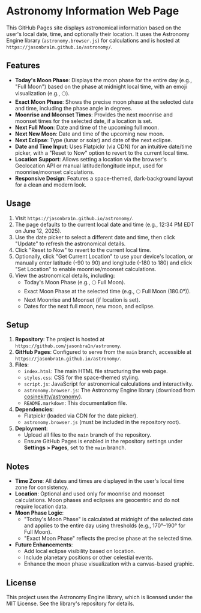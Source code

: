 # Astronomy Information Web Page

This GitHub Pages site displays astronomical information based on the user's local date, time, and optionally their location. It uses the Astronomy Engine library (`astronomy.browser.js`) for calculations and is hosted at `https://jasonbra1n.github.io/astronomy/`.

## Features
- **Today's Moon Phase**: Displays the moon phase for the entire day (e.g., "Full Moon") based on the phase at midnight local time, with an emoji visualization (e.g., 🌕).
- **Exact Moon Phase**: Shows the precise moon phase at the selected date and time, including the phase angle in degrees.
- **Moonrise and Moonset Times**: Provides the next moonrise and moonset times for the selected date, if a location is set.
- **Next Full Moon**: Date and time of the upcoming full moon.
- **Next New Moon**: Date and time of the upcoming new moon.
- **Next Eclipse**: Type (lunar or solar) and date of the next eclipse.
- **Date and Time Input**: Uses Flatpickr (via CDN) for an intuitive date/time picker, with a "Reset to Now" option to revert to the current local time.
- **Location Support**: Allows setting a location via the browser's Geolocation API or manual latitude/longitude input, used for moonrise/moonset calculations.
- **Responsive Design**: Features a space-themed, dark-background layout for a clean and modern look.

## Usage
1. Visit `https://jasonbra1n.github.io/astronomy/`.
2. The page defaults to the current local date and time (e.g., 12:34 PM EDT on June 12, 2025).
3. Use the date picker to select a different date and time, then click "Update" to refresh the astronomical details.
4. Click "Reset to Now" to revert to the current local time.
5. Optionally, click "Get Current Location" to use your device's location, or manually enter latitude (-90 to 90) and longitude (-180 to 180) and click "Set Location" to enable moonrise/moonset calculations.
6. View the astronomical details, including:
   - Today's Moon Phase (e.g., 🌕 Full Moon).
   - Exact Moon Phase at the selected time (e.g., 🌕 Full Moon (180.0°)).
   - Next Moonrise and Moonset (if location is set).
   - Dates for the next full moon, new moon, and eclipse.

## Setup
1. **Repository**: The project is hosted at `https://github.com/jasonbra1n/astronomy`.
2. **GitHub Pages**: Configured to serve from the `main` branch, accessible at `https://jasonbra1n.github.io/astronomy/`.
3. **Files**:
   - `index.html`: The main HTML file structuring the web page.
   - `styles.css`: CSS for the space-themed styling.
   - `script.js`: JavaScript for astronomical calculations and interactivity.
   - `astronomy.browser.js`: The Astronomy Engine library (download from [cosinekitty/astronomy](https://github.com/cosinekitty/astronomy)).
   - `README.markdown`: This documentation file.
4. **Dependencies**:
   - Flatpickr (loaded via CDN for the date picker).
   - `astronomy.browser.js` (must be included in the repository root).
5. **Deployment**:
   - Upload all files to the `main` branch of the repository.
   - Ensure GitHub Pages is enabled in the repository settings under **Settings > Pages**, set to the `main` branch.

## Notes
- **Time Zone**: All dates and times are displayed in the user's local time zone for consistency.
- **Location**: Optional and used only for moonrise and moonset calculations. Moon phases and eclipses are geocentric and do not require location data.
- **Moon Phase Logic**:
  - "Today's Moon Phase" is calculated at midnight of the selected date and applies to the entire day using thresholds (e.g., 170°–190° for Full Moon).
  - "Exact Moon Phase" reflects the precise phase at the selected time.
- **Future Enhancements**:
  - Add local eclipse visibility based on location.
  - Include planetary positions or other celestial events.
  - Enhance the moon phase visualization with a canvas-based graphic.

## License
This project uses the Astronomy Engine library, which is licensed under the MIT License. See the library's repository for details.
